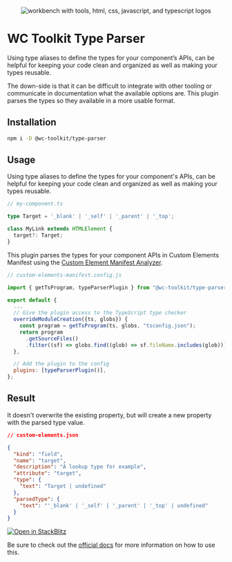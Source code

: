 <div align="center">
  
![workbench with tools, html, css, javascript, and typescript logos](https://raw.githubusercontent.com/wc-toolkit/jsdoc-tags/refs/heads/main/assets/wc-toolkit_ts.png)

</div>

# WC Toolkit Type Parser

Using type aliases to define the types for your component’s APIs, can be helpful for keeping your code clean and organized as well as making your types reusable.

The down-side is that it can be difficult to integrate with other tooling or communicate in documentation what the available options are. 
This plugin parses the types so they available in a more usable format.

## Installation

```bash
npm i -D @wc-toolkit/type-parser
```

## Usage

Using type aliases to define the types for your component's APIs, can be helpful for keeping your code clean and organized as well as making your types reusable.

```ts
// my-component.ts

type Target = '_blank' | '_self' | '_parent' | '_top';

class MyLink extends HTMLElement {
  target?: Target;
}
```

This plugin parses the types for your component APIs in Custom Elements Manifest using the [Custom Element Manifest Analyzer](https://custom-elements-manifest.open-wc.org/analyzer/getting-started/).

```js
// custom-elements-manifest.config.js

import { getTsProgram, typeParserPlugin } from "@wc-toolkit/type-parser";

export default {
  ...
  // Give the plugin access to the TypeScript type checker
  overrideModuleCreation({ts, globs}) {
    const program = getTsProgram(ts, globs, "tsconfig.json");
    return program
      .getSourceFiles()
      .filter((sf) => globs.find((glob) => sf.fileName.includes(glob)));
  },

  // Add the plugin to the config
  plugins: [typeParserPlugin()],
};
```

## Result

It doesn't overwrite the existing property, but will create a new property with the parsed type value.

```json
// custom-elements.json

{
  "kind": "field",
  "name": "target",
  "description": "A lookup type for example",
  "attribute": "target",
  "type": {
    "text": "Target | undefined"
  },
  "parsedType": {
    "text": "'_blank' | '_self' | '_parent' | '_top' | undefined"
  }
}
```

[![Open in StackBlitz](https://developer.stackblitz.com/img/open_in_stackblitz.svg)](https://stackblitz.com/edit/stackblitz-starters-cngwm94d?file=README.md)

Be sure to check out the [official docs](https://wc-toolkit.com/documentation/type-parser) for more information on how to use this.
